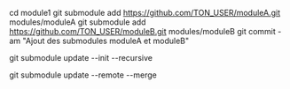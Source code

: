cd module1
git submodule add https://github.com/TON_USER/moduleA.git modules/moduleA
git submodule add https://github.com/TON_USER/moduleB.git modules/moduleB
git commit -am "Ajout des submodules moduleA et moduleB"

git submodule update --init --recursive


git submodule update --remote --merge
